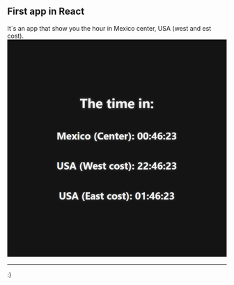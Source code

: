 ## First app in React

It´s an app that show you the hour in Mexico center, USA (west and est cost).
<img title="ss-Proyect" alt="ss-Proyect" src="./ss.png">

---

:)
